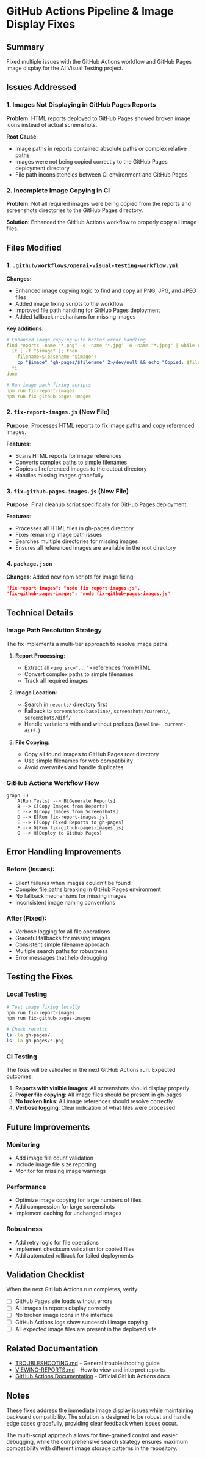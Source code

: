 # GitHub Actions Pipeline & Image Display Fixes

## Summary

Fixed multiple issues with the GitHub Actions workflow and GitHub Pages image display for the AI Visual Testing project.

## Issues Addressed

### 1. Images Not Displaying in GitHub Pages Reports
**Problem**: HTML reports deployed to GitHub Pages showed broken image icons instead of actual screenshots.

**Root Cause**: 
- Image paths in reports contained absolute paths or complex relative paths
- Images were not being copied correctly to the GitHub Pages deployment directory
- File path inconsistencies between CI environment and GitHub Pages

### 2. Incomplete Image Copying in CI
**Problem**: Not all required images were being copied from the reports and screenshots directories to the GitHub Pages directory.

**Solution**: Enhanced the GitHub Actions workflow to properly copy all image files.

## Files Modified

### 1. `.github/workflows/openai-visual-testing-workflow.yml`
**Changes**:
- Enhanced image copying logic to find and copy all PNG, JPG, and JPEG files
- Added image fixing scripts to the workflow
- Improved file path handling for GitHub Pages deployment
- Added fallback mechanisms for missing images

**Key additions**:
```yaml
# Enhanced image copying with better error handling
find reports -name "*.png" -o -name "*.jpg" -o -name "*.jpeg" | while read image; do
  if [ -f "$image" ]; then
    filename=$(basename "$image")
    cp "$image" "gh-pages/$filename" 2>/dev/null && echo "Copied: $filename" || echo "Failed to copy: $filename"
  fi
done

# Run image path fixing scripts
npm run fix-report-images
npm run fix-github-pages-images
```

### 2. `fix-report-images.js` (New File)
**Purpose**: Processes HTML reports to fix image paths and copy referenced images.

**Features**:
- Scans HTML reports for image references
- Converts complex paths to simple filenames
- Copies all referenced images to the output directory
- Handles missing images gracefully

### 3. `fix-github-pages-images.js` (New File)
**Purpose**: Final cleanup script specifically for GitHub Pages deployment.

**Features**:
- Processes all HTML files in gh-pages directory
- Fixes remaining image path issues
- Searches multiple directories for missing images
- Ensures all referenced images are available in the root directory

### 4. `package.json`
**Changes**: Added new npm scripts for image fixing:
```json
"fix-report-images": "node fix-report-images.js",
"fix-github-pages-images": "node fix-github-pages-images.js"
```

## Technical Details

### Image Path Resolution Strategy
The fix implements a multi-tier approach to resolve image paths:

1. **Report Processing**: 
   - Extract all `<img src="...">` references from HTML
   - Convert complex paths to simple filenames
   - Track all required images

2. **Image Location**: 
   - Search in `reports/` directory first
   - Fallback to `screenshots/baseline/`, `screenshots/current/`, `screenshots/diff/`
   - Handle variations with and without prefixes (`baseline-`, `current-`, `diff-`)

3. **File Copying**:
   - Copy all found images to GitHub Pages root directory
   - Use simple filenames for web compatibility
   - Avoid overwrites and handle duplicates

### GitHub Actions Workflow Flow
```mermaid
graph TD
    A[Run Tests] --> B[Generate Reports]
    B --> C[Copy Images from Reports]
    C --> D[Copy Images from Screenshots]
    D --> E[Run fix-report-images.js]
    E --> F[Copy Fixed Reports to gh-pages]
    F --> G[Run fix-github-pages-images.js]
    G --> H[Deploy to GitHub Pages]
```

## Error Handling Improvements

### Before (Issues):
- Silent failures when images couldn't be found
- Complex file paths breaking in GitHub Pages environment
- No fallback mechanisms for missing images
- Inconsistent image naming conventions

### After (Fixed):
- Verbose logging for all file operations
- Graceful fallbacks for missing images
- Consistent simple filename approach
- Multiple search paths for robustness
- Error messages that help debugging

## Testing the Fixes

### Local Testing
```bash
# Test image fixing locally
npm run fix-report-images
npm run fix-github-pages-images

# Check results
ls -la gh-pages/
ls -la gh-pages/*.png
```

### CI Testing
The fixes will be validated in the next GitHub Actions run. Expected outcomes:

1. **Reports with visible images**: All screenshots should display properly
2. **Proper file copying**: All image files should be present in gh-pages
3. **No broken links**: All image references should resolve correctly
4. **Verbose logging**: Clear indication of what files were processed

## Future Improvements

### Monitoring
- Add image file count validation
- Include image file size reporting
- Monitor for missing image warnings

### Performance
- Optimize image copying for large numbers of files
- Add compression for large screenshots
- Implement caching for unchanged images

### Robustness
- Add retry logic for file operations
- Implement checksum validation for copied files
- Add automated rollback for failed deployments

## Validation Checklist

When the next GitHub Actions run completes, verify:

- [ ] GitHub Pages site loads without errors
- [ ] All images in reports display correctly
- [ ] No broken image icons in the interface
- [ ] GitHub Actions logs show successful image copying
- [ ] All expected image files are present in the deployed site

## Related Documentation

- [TROUBLESHOOTING.md](./TROUBLESHOOTING.md) - General troubleshooting guide
- [VIEWING-REPORTS.md](./VIEWING-REPORTS.md) - How to view and interpret reports
- [GitHub Actions Documentation](https://docs.github.com/en/actions) - Official GitHub Actions docs

## Notes

These fixes address the immediate image display issues while maintaining backward compatibility. The solution is designed to be robust and handle edge cases gracefully, providing clear feedback when issues occur.

The multi-script approach allows for fine-grained control and easier debugging, while the comprehensive search strategy ensures maximum compatibility with different image storage patterns in the repository.
